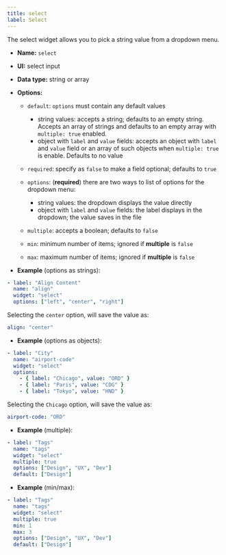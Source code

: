 ```yaml
---
title: select
label: Select
---
```

The select widget allows you to pick a string value from a dropdown menu.

* **Name:** `select`
* **UI:** select input
* **Data type:** string or array
* **Options:**

  * `default`: `options` must contain any default values

    * string values: accepts a string; defaults to an empty string. Accepts an array of strings and defaults to an empty array  with `multiple: true` enabled.
    * object with `label` and `value` fields: accepts an object with `label` and `value` field or an array of such objects when `multiple: true` is enable. Defaults to no value
  * `required`: specify as `false` to make a field optional; defaults to `true`
  * `options`: (**required**) there are two ways to list of options for the dropdown menu:

    * string values: the dropdown displays the value directly
    * object with `label` and `value` fields: the label displays in the dropdown; the value saves in the file
  * `multiple`: accepts a boolean; defaults to `false`
  * `min`: minimum number of items; ignored if **multiple** is  `false`
  * `max`: maximum number of items; ignored if **multiple** is  `false`

* **Example** (options as strings):

```yaml
- label: "Align Content"
  name: "align"
  widget: "select"
  options: ["left", "center", "right"]
```

Selecting the `center` option, will save the value as:

```yaml
align: "center"
```

* **Example** (options as objects):

```yaml
- label: "City"
  name: "airport-code"
  widget: "select"
  options:
    - { label: "Chicago", value: "ORD" }
    - { label: "Paris", value: "CDG" }
    - { label: "Tokyo", value: "HND" }
```

Selecting the `Chicago` option, will save the value as:

```yaml
airport-code: "ORD"
```

* **Example** (multiple):

```yaml
- label: "Tags"
  name: "tags"
  widget: "select"
  multiple: true
  options: ["Design", "UX", "Dev"]
  default: ["Design"]
```

* **Example** (min/max):

```yaml
- label: "Tags"
  name: "tags"
  widget: "select"
  multiple: true
  min: 1
  max: 3
  options: ["Design", "UX", "Dev"]
  default: ["Design"]
```
